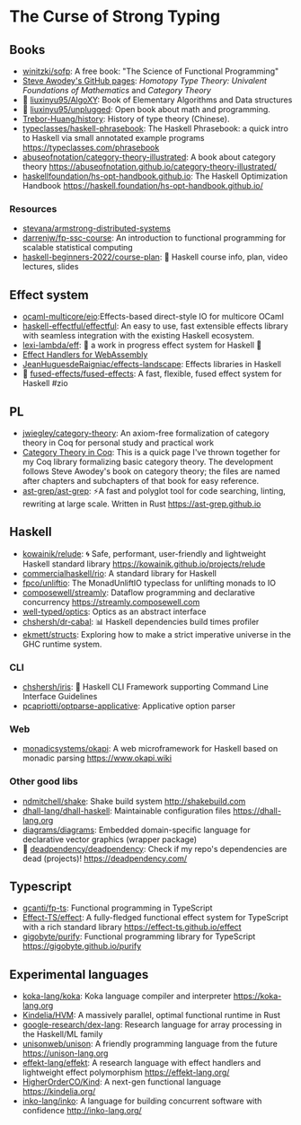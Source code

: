 # The Curse of Strong Typing

## Books

- [winitzki/sofp](https://github.com/winitzki/sofp): A free book: "The Science
  of Functional Programming"
- [Steve Awodey's GitHub pages](https://awodey.github.io/): _Homotopy Type
  Theory: Univalent Foundations of Mathematics_ and _Category Theory_
- 🌟 [liuxinyu95/AlgoXY](https://github.com/liuxinyu95/AlgoXY): Book of
  Elementary Algorithms and Data structures
- 🌟 [liuxinyu95/unplugged](https://github.com/liuxinyu95/unplugged): Open book
  about math and programming.
- [Trebor-Huang/history](https://github.com/Trebor-Huang/history): History of
  type theory (Chinese).
- [typeclasses/haskell-phrasebook](https://github.com/typeclasses/haskell-phrasebook):
  The Haskell Phrasebook: a quick intro to Haskell via small annotated example
  programs <https://typeclasses.com/phrasebook>
- [abuseofnotation/category-theory-illustrated](https://github.com/abuseofnotation/category-theory-illustrated):
  A book about category theory
  <https://abuseofnotation.github.io/category-theory-illustrated/>
- [haskellfoundation/hs-opt-handbook.github.io](https://github.com/haskellfoundation/hs-opt-handbook.github.io):
  The Haskell Optimization Handbook
  <https://haskell.foundation/hs-opt-handbook.github.io/>

### Resources

- [stevana/armstrong-distributed-systems](https://github.com/stevana/armstrong-distributed-systems)
- [darrenjw/fp-ssc-course](https://github.com/darrenjw/fp-ssc-course): An
  introduction to functional programming for scalable statistical computing
- [haskell-beginners-2022/course-plan](https://github.com/haskell-beginners-2022/course-plan):
  📜 Haskell course info, plan, video lectures, slides

## Effect system

- [ocaml-multicore/eio](https://github.com/ocaml-multicore/eio):Effects-based
  direct-style IO for multicore OCaml
- [haskell-effectful/effectful](https://github.com/haskell-effectful/effectful):
  An easy to use, fast extensible effects library with seamless integration with
  the existing Haskell ecosystem.
- [lexi-lambda/eff](https://github.com/lexi-lambda/eff): 🚧 a work in progress
  effect system for Haskell 🚧
- [Effect Handlers for WebAssembly](https://wasmfx.dev/)
- [JeanHuguesdeRaigniac/effects-landscape](https://github.com/JeanHuguesdeRaigniac/effects-landscape):
  Effects libraries in Haskell
- 🌟
  [fused-effects/fused-effects](https://github.com/fused-effects/fused-effects):
  A fast, flexible, fused effect system for Haskell #zio

## PL

- [jwiegley/category-theory](https://github.com/jwiegley/category-theory): An
  axiom-free formalization of category theory in Coq for personal study and
  practical work
- [Category Theory in Coq](http://www.megacz.com/berkeley/coq-categories/): This
  is a quick page I've thrown together for my Coq library formalizing basic
  category theory. The development follows Steve Awodey's book on category
  theory; the files are named after chapters and subchapters of that book for
  easy reference.
- [ast-grep/ast-grep](https://github.com/ast-grep/ast-grep): ⚡A fast and
  polyglot tool for code searching, linting, rewriting at large scale. Written
  in Rust <https://ast-grep.github.io>

## Haskell

- [kowainik/relude](https://github.com/kowainik/relude): 🌀 Safe, performant,
  user-friendly and lightweight Haskell standard library
  <https://kowainik.github.io/projects/relude>
- [commercialhaskell/rio](https://github.com/commercialhaskell/rio): A standard
  library for Haskell
- [fpco/unliftio](https://github.com/fpco/unliftio): The MonadUnliftIO typeclass
  for unlifting monads to IO
- [composewell/streamly](https://github.com/composewell/streamly): Dataflow
  programming and declarative concurrency <https://streamly.composewell.com>
- [well-typed/optics](https://github.com/well-typed/optics): Optics as an
  abstract interface
- [chshersh/dr-cabal](https://github.com/chshersh/dr-cabal): 📊 Haskell
  dependencies build times profiler
- [ekmett/structs](https://github.com/ekmett/structs): Exploring how to make a
  strict imperative universe in the GHC runtime system.

### CLI

- [chshersh/iris](https://github.com/chshersh/iris): 🌈 Haskell CLI Framework
  supporting Command Line Interface Guidelines
- [pcapriotti/optparse-applicative](https://github.com/pcapriotti/optparse-applicative):
  Applicative option parser

### Web

- [monadicsystems/okapi](https://github.com/monadicsystems/okapi): A web
  microframework for Haskell based on monadic parsing <https://www.okapi.wiki>

### Other good libs

- [ndmitchell/shake](https://github.com/ndmitchell/shake): Shake build system
  <http://shakebuild.com>
- [dhall-lang/dhall-haskell](https://github.com/dhall-lang/dhall-haskell):
  Maintainable configuration files <https://dhall-lang.org>
- [diagrams/diagrams](https://github.com/diagrams/diagrams): Embedded
  domain-specific language for declarative vector graphics (wrapper package)
- 🌟 [deadpendency/deadpendency](https://github.com/deadpendency/deadpendency):
  Check if my repo's dependencies are dead (projects)!
  <https://deadpendency.com/>

## Typescript

- [gcanti/fp-ts](https://github.com/gcanti/fp-ts): Functional programming in
  TypeScript
- [Effect-TS/effect](https://github.com/Effect-TS/effect): A fully-fledged
  functional effect system for TypeScript with a rich standard library
  <https://effect-ts.github.io/effect>
- [gigobyte/purify](https://github.com/gigobyte/purify): Functional programming
  library for TypeScript <https://gigobyte.github.io/purify>

## Experimental languages

- [koka-lang/koka](https://github.com/koka-lang/koka): Koka language compiler
  and interpreter <https://koka-lang.org>
- [Kindelia/HVM](https://github.com/Kindelia/HVM): A massively parallel, optimal
  functional runtime in Rust
- [google-research/dex-lang](https://github.com/google-research/dex-lang):
  Research language for array processing in the Haskell/ML family
- [unisonweb/unison](https://github.com/unisonweb/unison): A friendly
  programming language from the future <https://unison-lang.org>
- [effekt-lang/effekt](https://github.com/effekt-lang/effekt): A research
  language with effect handlers and lightweight effect polymorphism
  <https://effekt-lang.org/>
- [HigherOrderCO/Kind](https://github.com/HigherOrderCO/Kind): A next-gen
  functional language <https://kindelia.org/>
- [inko-lang/inko](https://github.com/inko-lang/inko): A language for building
  concurrent software with confidence <http://inko-lang.org/>
